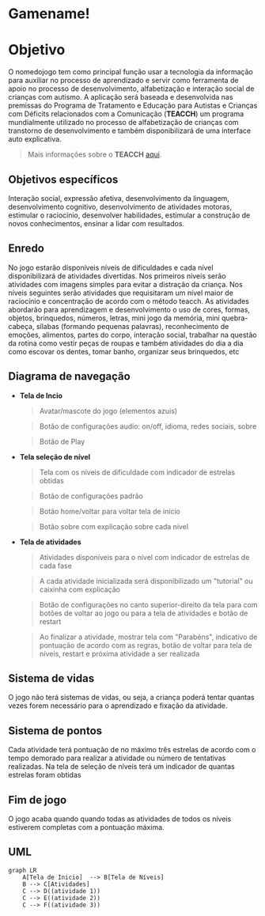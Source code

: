 # Gamename!


# Objetivo

O nomedojogo tem como principal função usar a tecnologia da informação para auxiliar no processo de aprendizado e servir como ferramenta de apoio no processo de desenvolvimento, alfabetização e interação social de crianças com autismo. A aplicação será baseada e desenvolvida nas premissas do Programa de Tratamento e Educação para Autistas e Crianças com Déficits relacionados com a Comunicação (**TEACCH**) um programa mundialmente utilizado no processo de alfabetização de crianças com transtorno de desenvolvimento e também disponibilizará de uma interface auto explicativa.

> Mais informações sobre o  **TEACCH**  [aqui](http://http://www.universoautista.com.br/autismo/modules/works/item.php?id=8).


## Objetivos específicos

Interação social, expressão afetiva, desenvolvimento da linguagem, desenvolvimento cognitivo, desenvolvimento de atividades motoras, estimular o raciocínio, desenvolver habilidades, estimular a construção de novos conhecimentos, ensinar a lidar com resultados.

## Enredo

No jogo estarão disponíveis níveis de dificuldades e cada nível disponibilizará de atividades divertidas. Nos primeiros níveis serão atividades com imagens simples para evitar a distração da criança. Nos níveis seguintes serão atividades que requisitaram um nível maior de raciocínio e concentração de acordo com o método teacch. As atividades abordarão para aprendizagem e desenvolvimento o uso de cores, formas, objetos, brinquedos, números, letras, mini jogo da memória, mini quebra-cabeça, sílabas (formando pequenas palavras), reconhecimento de emoções, alimentos, partes do corpo, interação social, trabalhar na questão da rotina como vestir peças de roupas e também atividades do dia a dia como escovar os dentes, tomar banho, organizar seus brinquedos, etc


## Diagrama de navegação

- **Tela de Incio**
	>  Avatar/mascote do jogo (elementos azuis)
	
	>	 Botão de configurações
	 audio: on/off, idioma, redes sociais, sobre
	
   >Botão de Play

- **Tela seleção de nível**
	>  Tela com os níveis de dificuldade com indicador de estrelas obtidas 
	
	>	 Botão de configurações padrão
	
   > Botão home/voltar para voltar tela de início
   
   >Botão sobre com explicação sobre cada nível

- **Tela de atividades**
	>  Atividades disponíveis para o nível com indicador de estrelas de cada fase
	
	>	 A cada atividade inicializada será disponibilizado um "tutorial" ou caixinha com explicação
	 
   >Botão de configurações no canto superior-direito da tela para com botões de voltar ao jogo ou para a tela de atividades e botão de restart

	> Ao finalizar a atividade, mostrar tela com "Parabéns", indicativo de pontuação de acordo com as regras, botão de voltar para tela de níveis, restart e próxima atividade a ser realizada



## Sistema de vidas

O jogo não terá sistemas de vidas, ou seja, a criança poderá tentar quantas vezes forem necessário para o aprendizado e fixação da atividade.

## Sistema de pontos

Cada atividade terá pontuação de no máximo três estrelas de acordo com o tempo demorado para realizar a atividade ou número de tentativas realizadas. Na tela de seleção de níveis terá um indicador de quantas estrelas foram obtidas






## Fim de jogo

O jogo acaba quando quando todas as atividades de todos os níveis estiverem completas com a pontuação máxima.


## UML 


```mermaid
graph LR
    A[Tela de Inicio]  --> B[Tela de Níveis]
    B --> C[Atividades]
    C --> D((atividade 1))
    C --> E((atividade 2))
    C --> F((atividade 3))
```
